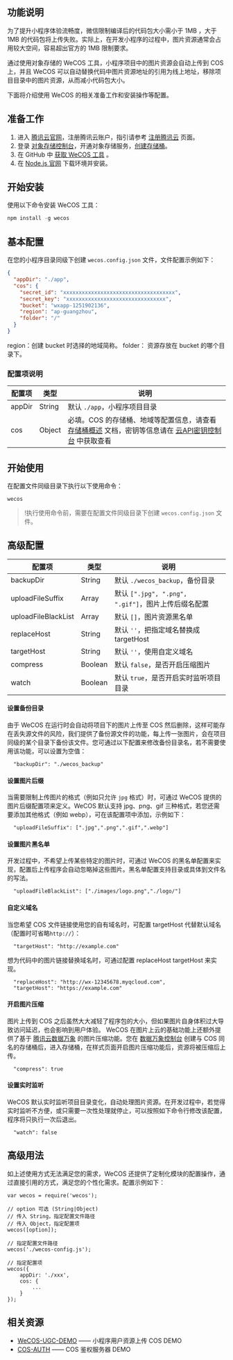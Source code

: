 ## 功能说明
为了提升小程序体验流畅度，微信限制编译后的代码包大小需小于 1MB ，大于 1MB 的代码包将上传失败。实际上，在开发小程序的过程中，图片资源通常会占用较大空间，容易超出官方的 1MB 限制要求。

通过使用对象存储的 WeCOS 工具，小程序项目中的图片资源会自动上传到 COS 上，并且 WeCOS 可以自动替换代码中图片资源地址的引用为线上地址，移除项目目录中的图片资源，从而减小代码包大小。

下面将介绍使用 WeCOS 的相关准备工作和安装操作等配置。
## 准备工作
1. 进入 [腾讯云官网](https://cloud.tencent.com/)，注册腾讯云账户，指引请参考 [注册腾讯云](/doc/product/378/9603) 页面。
2. 登录 [对象存储控制台](https://console.cloud.tencent.com/cos4)，开通对象存储服务，[创建存储桶](/doc/product/436/6232)。
3. 在 GitHub 中 [获取 WeCOS 工具](https://github.com/tencentyun/wecos) 。
4. 在 [Node.js 官网](https://nodejs.org/) 下载环境并安装。

## 开始安装
使用以下命令安装 WeCOS 工具：

```js
npm install -g wecos
```

## 基本配置
在您的小程序目录同级下创建 `wecos.config.json` 文件，文件配置示例如下：

```json
{
  "appDir": "./app",
  "cos": {
    "secret_id": "xxxxxxxxxxxxxxxxxxxxxxxxxxxxxxxxxxxx",
    "secret_key": "xxxxxxxxxxxxxxxxxxxxxxxxxxxxxxxx",
    "bucket": "wxapp-1251902136",
    "region": "ap-guangzhou", 
    "folder": "/"
  }
}
```

region：创建 bucket 时选择的地域简称。
folder： 资源存放在 bucket 的哪个目录下。

### 配置项说明

| 配置项    | 类型           | 说明                                       |
| ------ | ------------ | ---------------------------------------- |
| appDir | String | 默认 `./app`，小程序项目目录                       |
| cos    | Object | 必填。COS 的存储桶、地域等配置信息，请查看 [存储桶概述](https://cloud.tencent.com/document/product/436/13312) 文档，密钥等信息请在 [云API密钥控制台](https://console.cloud.tencent.com/cos4/secret) 中获取查看 |


## 开始使用
在配置文件同级目录下执行以下使用命令：
```
wecos
```

>!执行使用命令前，需要在配置文件同级目录下创建 `wecos.config.json` 文件。

## 高级配置

| 配置项                 | 类型            | 说明                                      |
| ------------------- | ------------- | --------------------------------------- |
| backupDir           | String  | 默认 `./wecos_backup`，备份目录                |
| uploadFileSuffix    | Array  |  默认 `[".jpg", ".png", ".gif"]`，图片上传后缀名配置  |
| uploadFileBlackList |Array |  默认 `[]`，图片资源黑名单    |
| replaceHost         | String  |  默认 `''`，把指定域名替换成 targetHost   |
| targetHost          | String | 默认 `''`，使用自定义域名    |
| compress            | Boolean |  默认 `false`，是否开启压缩图片       |
| watch               | Boolean | 默认 `true`，是否开启实时监听项目目录   |

#### 设置备份目录
由于 WeCOS 在运行时会自动将项目下的图片上传至 COS 然后删除，这样可能存在丢失源文件的风险，我们提供了备份源文件的功能，每上传一张图片，会在项目同级的某个目录下备份该文件。您可通过以下配置来修改备份目录名，若不需要使用该功能，可以设置为空值：
```
  "backupDir": "./wecos_backup"
```
#### 设置图片后缀
当需要限制上传图片的格式（例如只允许 `jpg` 格式）时，可通过 WeCOS 提供的图片后缀配置项来定义。WeCOS 默认支持 jpg、png、gif 三种格式，若您还需要添加其他格式（例如 webp），可在该配置项中添加，示例如下：

```
  "uploadFileSuffix": [".jpg",".png",".gif",".webp"]
```

#### 设置图片黑名单
开发过程中，不希望上传某些特定的图片时，可通过 WeCOS 的黑名单配置来实现，配置后上传程序会自动忽略掉这些图片。黑名单配置支持目录或具体到文件名的写法。

```
  "uploadFileBlackList": ["./images/logo.png","./logo/"]
```

#### 自定义域名
当您希望 COS 文件链接使用您的自有域名时，可配置 targetHost 代替默认域名（配置时可省略`http://`）：

```
  "targetHost": "http://example.com"
```

想为代码中的图片链接替换域名时，可通过配置 replaceHost targetHost 来实现。

```
  "replaceHost": "http://wx-12345678.myqcloud.com",
  "targetHost": "https://example.com"
```

#### 开启图片压缩
图片上传到 COS 之后虽然大大减轻了程序包的大小，但如果图片自身体积过大导致访问延迟，也会影响到用户体验。
WeCOS 在图片上云的基础功能上还额外提供了基于 [腾讯云数据万象](https://cloud.tencent.com/product/ci) 的图片压缩功能。您在 [数据万象控制台](https://console.cloud.tencent.com/ci) 创建与 COS 同名的存储桶后，进入存储桶，在样式页面开启图片压缩功能后，资源将被压缩后上传。

```
  "compress": true
```

#### 设置实时监听
WeCOS 默认实时监听项目目录变化，自动处理图片资源。在开发过程中，若觉得实时监听不方便，或只需要一次性处理就停止，可以按照如下命令行修改该配置，程序将只执行一次后退出。

```
  "watch": false
```

## 高级用法
如上述使用方式无法满足您的需求，WeCOS 还提供了定制化模块的配置操作，通过直接引用的方式，满足您的个性化需求。配置示例如下：

```
var wecos = require('wecos');

// option 可选 (String|Object)
// 传入 String，指定配置文件路径
// 传入 Object，指定配置项
wecos([option]);

// 指定配置文件路径
wecos('./wecos-config.js');

// 指定配置项
wecos({
    appDir: './xxx',
    cos: {
        ...
    }
});
```

## 相关资源
- [WeCOS-UGC-DEMO](https://github.com/tencentyun/wecos-ugc-upload-demo) —— 小程序用户资源上传 COS DEMO
- [COS-AUTH](https://github.com/tencentyun/cos-auth) —— COS 鉴权服务器 DEMO
